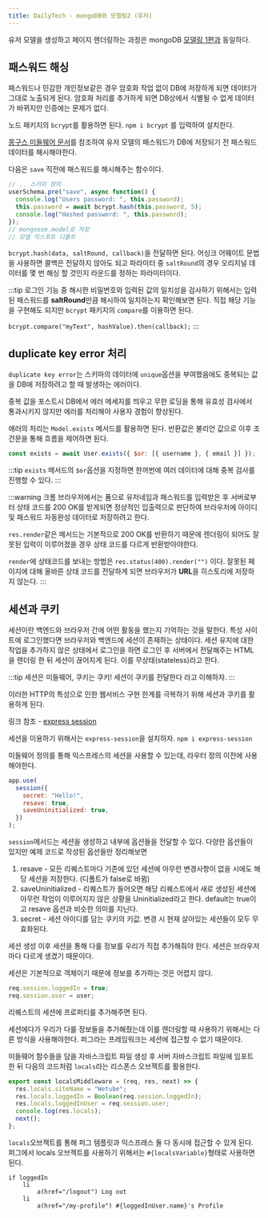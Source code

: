 ```yaml
---
title: DailyTech - mongoDB와 모델링2 (유저)
---
```


유저 모델을 생성하고 페이지 렌더링하는 과정은 mongoDB [모델링 1편과](./210927-mongo) 동일하다.

## 패스워드 해싱

패스워드나 민감한 개인정보같은 경우 암호화 작업 없이 DB에 저장하게 되면 데이터가 그대로 노출되게 된다. 암호화 처리를 추가하게 되면 DB상에서 식별될 수 없게 데이터가 바뀌지만 인증에는 문제가 없다.

노드 패키지의 `bcrypt`를 활용하면 된다. `npm i bcrypt` 를 입력하여 설치한다.

[몽구스 미들웨어 문서](https://parkjju.github.io/vue-TIL/daily/210927-mongo.html#mongoose-middleware)를 참조하여 유저 모델의 패스워드가 DB에 저장되기 전 패스워드 데이터를 해시해야한다.

다음은 `save` 직전에 패스워드를 해시해주는 함수이다.

```js
// .. 스키마 정의
userSchema.pre("save", async function() {
  console.log("Users password: ", this.password);
  this.password = await bcrypt.hash(this.password, 5);
  console.log("Hashed password: ", this.password);
});
// mongoose.model로 저장
// 모델 익스포트 디폴트
```

`bcrypt.hash(data, saltRound, callback)`을 전달하면 된다. 어싱크 어웨이트 문법을 사용하면 콜백은 전달하지 않아도 되고 파라미터 중 `saltRound`의 경우 오리지널 데이터를 몇 번 해싱 할 것인지 라운드를 정하는 파라미터이다.

:::tip
로그인 기능 중 해시한 비밀번호와 입력된 값의 일치성을 검사하기 위해서는 입력된 패스워드를 **saltRound**만큼 해시하여 일치하는지 확인해보면 된다. 직접 해당 기능을 구현해도 되지만 `bcrypt` 패키지의 `compare`를 이용하면 된다.

`bcrypt.compare("myText", hashValue).then(callback);`
:::

## duplicate key error 처리

`duplicate key error`는 스키마의 데이터에 `unique`옵션을 부여했음에도 중복되는 값을 DB에 저장하려고 할 때 발생하는 에러이다.

중복 값을 포스트시 DB에서 에러 메세지를 띄우고 무한 로딩을 통해 유효성 검사에서 통과시키지 않지만 에러를 처리해야 사용자 경험이 향상된다.

애러의 처리는 `Model.exists` 메서드를 활용하면 된다. 반환값은 불리언 값으로 이후 조건문을 통해 흐름을 제어하면 된다.

```js
const exists = await User.exists({ $or: [{ username }, { email }] });
```

:::tip
`exists` 메서드의 `$or`옵션을 지정하면 한꺼번에 여러 데이터에 대해 중복 검사를 진행할 수 있다.
:::

:::warning
크롬 브라우저에서는 폼으로 유저네임과 패스워드를 입력받은 후 서버로부터 상태 코드를 200 OK를 받게되면 정상적인 입출력으로 판단하여 브라우저에 아이디 및 패스워드 자동완성 데이터로 저장하려고 한다.

`res.render`같은 메서드는 기본적으로 200 OK를 반환하기 때문에 렌더링이 되어도 잘못된 입력이 이루어졌을 경우 상태 코드를 다르게 반환받아야한다.

`render`에 상태코드를 보내는 방법은 `res.status(400).render("")` 이다. 잘못된 페이지에 대해 올바른 상태 코드를 전달하게 되면 브라우저가 **URL**을 히스토리에 저장하지 않는다.
:::

## 세션과 쿠키

세션이란 백엔드와 브라우저 간에 어떤 활동을 했는지 기억하는 것을 말한다. 특성 사이트에 로그인했다면 브라우저와 백엔드에 세션이 존재하는 상태이다. 세션 유지에 대한 작업을 추가하지 않은 상태에서 로그인을 하면 로그인 후 서버에서 전달해주는 HTML을 렌더링 한 뒤 세션이 끊어지게 된다. 이를 무상태(stateless)라고 한다.

:::tip
세션은 미들웨어, 쿠키는 쿠키! 세션이 쿠키를 전달한다 라고 이해하자.
:::

이러한 HTTP의 특성으로 인한 웹서비스 구현 한계를 극복하기 위해 세션과 쿠키를 활용하게 된다.

링크 참조 - [express session](http://expressjs.com/en/resources/middleware/session.html)

세션을 이용하기 위해서는 `express-session`을 설치하자. `npm i express-session`

미들웨어 정의를 통해 익스프레스의 세션을 사용할 수 있는데, 라우터 정의 이전에 사용해야한다.

```js
app.use(
  session({
    secret: "Hello!",
    resave: true,
    saveUninitialized: true,
  })
);
```

`session`메서드는 세션을 생성하고 내부에 옵션들을 전달할 수 있다. 다양한 옵션들이 있지만 예제 코드로 작성된 옵션들만 정리해보면

1. resave - 모든 리퀘스트마다 기존에 있던 세션에 아무런 변경사항이 없을 시에도 해당 세션을 저장한다. (디폴트가 false로 바뀜)
2. saveUninitialized - 리퀘스트가 들어오면 해당 리퀘스트에서 새로 생성된 세션에 아무런 작업이 이루어지지 않은 상황을 Uninitialized라고 한다. default는 true이고 resave 옵션과 비슷한 의미를 지닌다.
3. secret - 세션 아이디를 담는 쿠키의 키값. 변경 시 현재 살아있는 세션들이 모두 무효화된다.

세션 생성 이후 세션을 통해 다룰 정보를 우리가 직접 추가해줘야 한다. 세션은 브라우저 마다 다르게 생겼기 때문이다.

세션은 기본적으로 객체이기 때문에 정보를 추가하는 것은 어렵지 않다.

```js
req.session.loggedIn = true;
req.session.user = user;
```

리퀘스트의 세션에 프로퍼티를 추가해주면 된다.

세션에다가 우리가 다룰 정보들을 추가해줬는데 이를 렌더링할 때 사용하기 위해서는 다른 방식을 사용해야한다. 퍼그라는 프레임워크는 세션에 접근할 수 없기 때문이다.

미들웨어 함수들을 담을 자바스크립트 파일 생성 후 서버 자바스크립트 파일에 임포트 한 뒤 다음의 코드처럼 `locals`라는 리스폰스 오브젝트를 활용한다.

```js
export const localsMiddleware = (req, res, next) => {
  res.locals.siteName = "Wetube";
  res.locals.loggedIn = Boolean(req.session.loggedIn);
  res.locals.loggedInUser = req.session.user;
  console.log(res.locals);
  next();
};
```

`locals`오브젝트를 통해 퍼그 템플릿과 익스프레스 둘 다 동시에 접근할 수 있게 된다. 퍼그에서 locals 오브젝트를 사용하기 위해서는 `#{localsVariable}`형태로 사용하면 된다.

```pug
if loggedIn
    li
        a(href="/logout") Log out
    li
        a(href="/my-profile") #{loggedInUser.name}'s Profile
```
